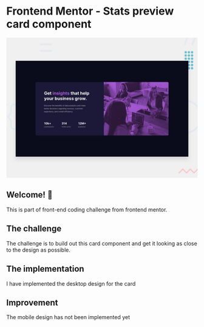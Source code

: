 # Frontend Mentor - Stats preview card component

![Design preview for the Stats preview card component coding challenge](./design/desktop-preview.jpg)

## Welcome! 👋

This is part of front-end coding challenge from frontend mentor. 

## The challenge

The challenge is to build out this card component and get it looking as close to the design as possible.

## The implementation

I have implemented the desktop design for the card

## Improvement
The mobile design has not been implemented yet